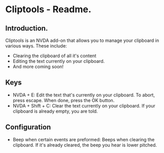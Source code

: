 # Cliptools - Readme.

## Introduction.

Cliptools is an NVDA add-on that allows you to manage your clipboard in various ways. These include:

* Clearing the clipboard of all it's content
* Editing the text currently on your clipboard.
* And more coming soon!

## Keys

* NVDA + E: Edit the text that's currently on your clipboard. To abort, press escape. When done, press the OK button.
* NVDA + Shift + C: Clear the text currently on your clipboard. If your clipboard is already empty, you are told.

## Configuration

* Beep when certain events are preformed: Beeps when clearing the clipboard. If it's already cleared, the beep you hear is lower pitched.
